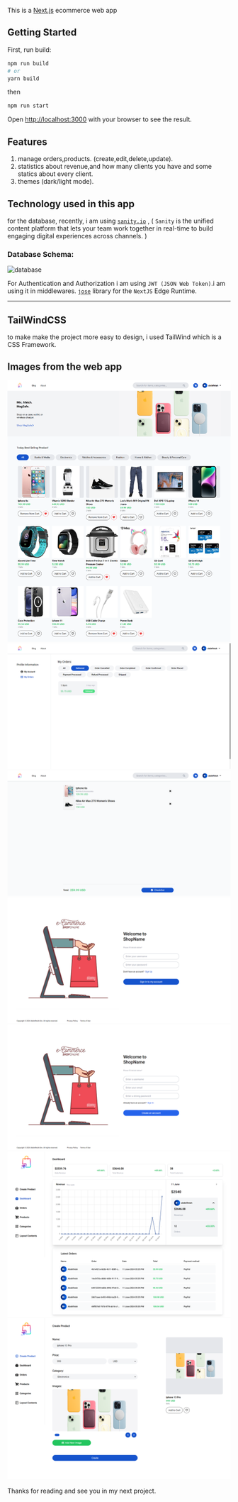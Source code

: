 This is a [Next.js](https://nextjs.org/) ecommerce web app
## Getting Started

First, run build:

```bash
npm run build
# or
yarn build
```
then 
```bash
npm run start
```

Open [http://localhost:3000](http://localhost:3000) with your browser to see the result.

## Features

1. manage orders,products. (create,edit,delete,update).
2. statistics about revenue,and how many clients you have and some statics about every client. 
3. themes (dark/light mode).

## Technology used in this app

for the database, recently, i am using [`sanity.io`](https://sanity.io) , ( `Sanity` is the unified content platform that lets your team work together in real-time to build engaging digital experiences across channels. )


### Database Schema:

![database](https://raw.githubusercontent.com/abdelfetah18/ecommerce-app/master/public/preview_images/database.png)


For Authentication and Authorization i am using `JWT (JSON Web Token)`.i am using it in middlewares.
[`jose`](https://www.npmjs.com/package/jose) library for the `NextJS` Edge Runtime.

---

## TailWindCSS

to make make the project more easy to design, i used TailWind which is a CSS Framework.


## Images from the web app
![Home](https://raw.githubusercontent.com/abdelfetah18/ecommerce-app/master/public/preview_images/Home.png)
![MyOrders](https://raw.githubusercontent.com/abdelfetah18/ecommerce-app/master/public/preview_images/MyOrders.png)
![Checkout](https://raw.githubusercontent.com/abdelfetah18/ecommerce-app/master/public/preview_images/Checkout.png)
![SignIn](https://raw.githubusercontent.com/abdelfetah18/ecommerce-app/master/public/preview_images/SignIn.png)
![SignUp](https://raw.githubusercontent.com/abdelfetah18/ecommerce-app/master/public/preview_images/SignUp.png)
![Dashboard](https://raw.githubusercontent.com/abdelfetah18/ecommerce-app/master/public/preview_images/Dashboard.png)
![CreateProduct](https://raw.githubusercontent.com/abdelfetah18/ecommerce-app/master/public/preview_images/CreateProduct.png)

Thanks for reading and see you in my next project.